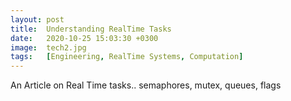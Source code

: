 ```yaml
---
layout: post
title:  Understanding RealTime Tasks
date:   2020-10-25 15:03:30 +0300
image:  tech2.jpg
tags:   [Engineering, RealTime Systems, Computation]
---
```


An Article on Real Time tasks.. semaphores, mutex, queues, flags